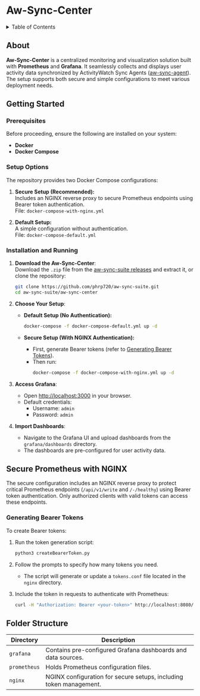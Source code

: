 # Aw-Sync-Center

<details>
<summary>Table of Contents</summary>

1. [About](#about)
2. [Getting Started](#getting-started)
    - [Prerequisites](#prerequisites)
    - [Setup Options](#setup-options)
    - [Installation and Running](#installation-and-running)
3. [Secure Prometheus with NGINX](#secure-prometheus-with-nginx)
    - [Generating Bearer Tokens](#generating-bearer-tokens)
4. [Folder Structure](#folder-structure)

</details>


## About

**Aw-Sync-Center** is a centralized monitoring and visualization solution built with **Prometheus** and **Grafana**. It seamlessly collects and displays user activity data synchronized by ActivityWatch Sync Agents ([aw-sync-agent](https://github.com/phrp720/aw-sync-suite/tree/master/aw-sync-agent)). The setup supports both secure and simple configurations to meet various deployment needs.



## Getting Started

### Prerequisites

Before proceeding, ensure the following are installed on your system:

- **Docker**
- **Docker Compose**

### Setup Options

The repository provides two Docker Compose configurations:

1. **Secure Setup (Recommended):**  
   Includes an NGINX reverse proxy to secure Prometheus endpoints using Bearer token authentication.  
   File: `docker-compose-with-nginx.yml`

2. **Default Setup:**  
   A simple configuration without authentication.  
   File: `docker-compose-default.yml`


### Installation and Running

1. **Download the Aw-Sync-Center**:  
   Download the `.zip` file from the [aw-sync-suite releases](https://github.com/phrp720/aw-sync-suite/releases) and extract it, or clone the repository:
   ```bash
   git clone https://github.com/phrp720/aw-sync-suite.git
   cd aw-sync-suite/aw-sync-center
   ```

2. **Choose Your Setup**:
    - **Default Setup (No Authentication):**
      ```bash
      docker-compose -f docker-compose-default.yml up -d
      ```

    - **Secure Setup (With NGINX Authentication):**
        - First, generate Bearer tokens (refer to [Generating Bearer Tokens](#generating-bearer-tokens)).
        - Then run:
          ```bash
          docker-compose -f docker-compose-with-nginx.yml up -d
          ```

3. **Access Grafana**:
    - Open [http://localhost:3000](http://localhost:3000) in your browser.
    - Default credentials:
        - Username: `admin`
        - Password: `admin`

4. **Import Dashboards**:
    - Navigate to the Grafana UI and upload dashboards from the `grafana/dashboards` directory.
    - The dashboards are pre-configured for user activity data.


## Secure Prometheus with NGINX

The secure configuration includes an NGINX reverse proxy to protect critical Prometheus endpoints (`/api/v1/write` and `/-/healthy`) using Bearer token authentication. Only authorized clients with valid tokens can access these endpoints.

### Generating Bearer Tokens

To create Bearer tokens:

1. Run the token generation script:
   ```bash
   python3 createBearerToken.py
   ```

2. Follow the prompts to specify how many tokens you need.
    - The script will generate or update a `tokens.conf` file located in the `nginx` directory.

3. Include the token in requests to authenticate with Prometheus:
   ```bash
   curl -H "Authorization: Bearer <your-token>" http://localhost:8080/api/v1/write
   ```



## Folder Structure

| Directory    | Description                                                        |
|--------------|--------------------------------------------------------------------|
| `grafana`    | Contains pre-configured Grafana dashboards and data sources.       |
| `prometheus` | Holds Prometheus configuration files.                              |
| `nginx`      | NGINX configuration for secure setups, including token management. |



